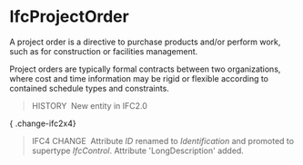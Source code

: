 IfcProjectOrder
===============

A project order is a directive to purchase products and/or perform work, such as for construction or facilities management.

Project orders are typically formal contracts between two organizations, where cost and time information may be rigid or flexible according to contained schedule types and constraints.

> HISTORY&nbsp; New entity in IFC2.0

{ .change-ifc2x4}
> IFC4 CHANGE&nbsp; Attribute _ID_ renamed to _Identification_ and promoted to supertype _IfcControl_. Attribute 'LongDescription' added.
